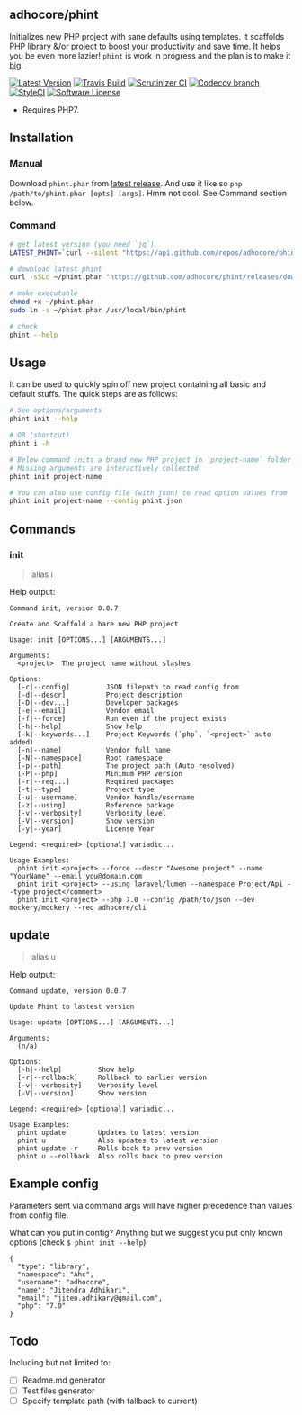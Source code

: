 ## adhocore/phint

Initializes new PHP project with sane defaults using templates.
It scaffolds PHP library &/or project to boost your productivity and save time.
It helps you be even more lazier! `phint` is work in progress and the plan is to make it [big](#todo).

[![Latest Version](https://img.shields.io/github/release/adhocore/phint.svg?style=flat-square)](https://github.com/adhocore/phint/releases)
[![Travis Build](https://img.shields.io/travis/adhocore/phint/master.svg?style=flat-square)](https://travis-ci.org/adhocore/phint?branch=master)
[![Scrutinizer CI](https://img.shields.io/scrutinizer/g/adhocore/phint.svg?style=flat-square)](https://scrutinizer-ci.com/g/adhocore/phint/?branch=master)
[![Codecov branch](https://img.shields.io/codecov/c/github/adhocore/phint/master.svg?style=flat-square)](https://codecov.io/gh/adhocore/phint)
[![StyleCI](https://styleci.io/repos/108550679/shield)](https://styleci.io/repos/108550679)
[![Software License](https://img.shields.io/badge/license-MIT-brightgreen.svg?style=flat-square)](LICENSE)

- Requires PHP7.

## Installation

### Manual

Download `phint.phar` from [latest release](https://github.com/adhocore/phint/releases/latest).
And use it like so `php /path/to/phint.phar [opts] [args]`. Hmm not cool. See Command section below.

### Command

```bash
# get latest version (you need `jq`)
LATEST_PHINT=`curl --silent "https://api.github.com/repos/adhocore/phint/releases/latest" | jq -r .tag_name`

# download latest phint
curl -sSLo ~/phint.phar "https://github.com/adhocore/phint/releases/download/$LATEST_PHINT/phint.phar"

# make executable
chmod +x ~/phint.phar
sudo ln -s ~/phint.phar /usr/local/bin/phint

# check
phint --help
```

## Usage

It can be used to quickly spin off new  project containing all basic and default stuffs. The quick steps are as follows:

```bash
# See options/arguments
phint init --help

# OR (shortcut)
phint i -h

# Below command inits a brand new PHP project in `project-name` folder in current dir
# Missing arguments are interactively collected
phint init project-name

# You can also use config file (with json) to read option values from
phint init project-name --config phint.json
```

## Commands

### init

> alias i

Help output:

```
Command init, version 0.0.7

Create and Scaffold a bare new PHP project

Usage: init [OPTIONS...] [ARGUMENTS...]

Arguments:
  <project>  The project name without slashes

Options:
  [-c|--config]         JSON filepath to read config from
  [-d|--descr]          Project description
  [-D|--dev...]         Developer packages
  [-e|--email]          Vendor email
  [-f|--force]          Run even if the project exists
  [-h|--help]           Show help
  [-k|--keywords...]    Project Keywords (`php`, `<project>` auto added)
  [-n|--name]           Vendor full name
  [-N|--namespace]      Root namespace
  [-p|--path]           The project path (Auto resolved)
  [-P|--php]            Minimum PHP version
  [-r|--req...]         Required packages
  [-t|--type]           Project type
  [-u|--username]       Vendor handle/username
  [-z|--using]          Reference package
  [-v|--verbosity]      Verbosity level
  [-V|--version]        Show version
  [-y|--year]           License Year

Legend: <required> [optional] variadic...

Usage Examples:
  phint init <project> --force --descr "Awesome project" --name "YourName" --email you@domain.com
  phint init <project> --using laravel/lumen --namespace Project/Api --type project</comment>
  phint init <project> --php 7.0 --config /path/to/json --dev mockery/mockery --req adhocore/cli
```

## update

> alias u

Help output:

```
Command update, version 0.0.7

Update Phint to lastest version

Usage: update [OPTIONS...] [ARGUMENTS...]

Arguments:
  (n/a)

Options:
  [-h|--help]         Show help
  [-r|--rollback]     Rollback to earlier version
  [-v|--verbosity]    Verbosity level
  [-V|--version]      Show version

Legend: <required> [optional] variadic...

Usage Examples:
  phint update        Updates to latest version
  phint u             Also updates to latest version
  phint update -r     Rolls back to prev version
  phint u --rollback  Also rolls back to prev version
```

## Example config

Parameters sent via command args will have higher precedence than values from config file.

What can you put in config? Anything but we suggest you put only known options (check `$ phint init --help`)

```
{
  "type": "library",
  "namespace": "Ahc",
  "username": "adhocore",
  "name": "Jitendra Adhikari",
  "email": "jiten.adhikary@gmail.com",
  "php": "7.0"
}
```

## Todo

Including but not limited to:

- [ ] Readme.md generator
- [ ] Test files generator
- [ ] Specify template path (with fallback to current)
